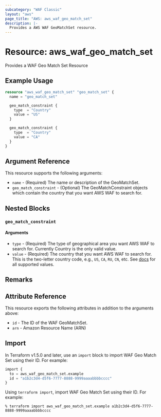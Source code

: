 ```yaml
---
subcategory: "WAF Classic"
layout: "aws"
page_title: "AWS: aws_waf_geo_match_set"
description: |-
  Provides a AWS WAF GeoMatchSet resource.
---
```


# Resource: aws_waf_geo_match_set

Provides a WAF Geo Match Set Resource

## Example Usage

```terraform
resource "aws_waf_geo_match_set" "geo_match_set" {
  name = "geo_match_set"

  geo_match_constraint {
    type  = "Country"
    value = "US"
  }

  geo_match_constraint {
    type  = "Country"
    value = "CA"
  }
}
```

## Argument Reference

This resource supports the following arguments:

* `name` - (Required) The name or description of the GeoMatchSet.
* `geo_match_constraint` - (Optional) The GeoMatchConstraint objects which contain the country that you want AWS WAF to search for.

## Nested Blocks

### `geo_match_constraint`

#### Arguments

* `type` - (Required) The type of geographical area you want AWS WAF to search for. Currently Country is the only valid value.
* `value` - (Required) The country that you want AWS WAF to search for.
  This is the two-letter country code, e.g., `US`, `CA`, `RU`, `CN`, etc.
  See [docs](https://docs.aws.amazon.com/waf/latest/APIReference/API_GeoMatchConstraint.html) for all supported values.

## Remarks

## Attribute Reference

This resource exports the following attributes in addition to the arguments above:

* `id` - The ID of the WAF GeoMatchSet.
* `arn` - Amazon Resource Name (ARN)

## Import

In Terraform v1.5.0 and later, use an `import` block to import WAF Geo Match Set using their ID. For example:

```terraform
import {
  to = aws_waf_geo_match_set.example
  id = "a1b2c3d4-d5f6-7777-8888-9999aaaabbbbcccc"
}
```

Using `terraform import`, import WAF Geo Match Set using their ID. For example:

```console
% terraform import aws_waf_geo_match_set.example a1b2c3d4-d5f6-7777-8888-9999aaaabbbbcccc
```
